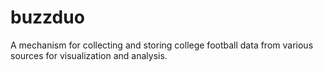 # buzzduo
A mechanism for collecting and storing college football data from various sources for visualization and analysis.
